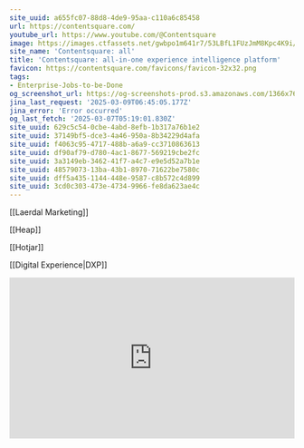 ```yaml
---
site_uuid: a655fc07-88d8-4de9-95aa-c110a6c85458
url: https://contentsquare.com/
youtube_url: https://www.youtube.com/@Contentsquare
image: https://images.ctfassets.net/gwbpo1m641r7/53LBfL1FUzJmM8Kpc4K9i/017e061edf41dfde5f3254502dbb7087/social-image-contentsquare.png
site_name: 'Contentsquare: all'
title: 'Contentsquare: all-in-one experience intelligence platform'
favicon: https://contentsquare.com/favicons/favicon-32x32.png
tags:
- Enterprise-Jobs-to-be-Done
og_screenshot_url: https://og-screenshots-prod.s3.amazonaws.com/1366x768/80/false/a61bebc689f99610f965f262c490e65f0e7e3c0f390105fd2128ba44bfff650c.jpeg
jina_last_request: '2025-03-09T06:45:05.177Z'
jina_error: 'Error occurred'
og_last_fetch: '2025-03-07T05:19:01.830Z'
site_uuid: 629c5c54-0cbe-4abd-8efb-1b317a76b1e2
site_uuid: 37149bf5-dce3-4a46-950a-8b34229d4afa
site_uuid: f4063c95-4717-488b-a6a9-cc3710863613
site_uuid: df90af79-d780-4ac1-8677-569219cbe2fc
site_uuid: 3a3149eb-3462-41f7-a4c7-e9e5d52a7b1e
site_uuid: 48579073-13ba-43b1-8970-71622be7580c
site_uuid: dff5a435-1144-448e-9587-c8b572c4d899
site_uuid: 3cd0c303-473e-4734-9966-fe8da623ae4c
---
```


[[Laerdal Marketing]]

[[Heap]]

[[Hotjar]]

[[Digital Experience|DXP]]

<iframe 
style="aspect-ratio:16/9;width:100%;height:auto" 
src="https://www.youtube.com/embed/dWKslPFbuew?si=lt3Ed7I9er1m5sUy" 
title="YouTube video player" 
frameborder="0" 
allow="accelerometer; autoplay; clipboard-write; encrypted-media; gyroscope; picture-in-picture; web-share" 
referrerpolicy="strict-origin-when-cross-origin" 
allowfullscreen
></iframe>

